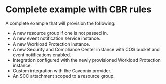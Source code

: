 # Complete example with CBR rules

A complete example that will provision the following:
- A new resource group if one is not passed in.
- A new event notification service instance.
- A new Workload Protection instance.
- A new Security and Compliance Center instance with COS bucket and event notifications enabled.
- Integration configured with the newly provisioned Workload Protection instance.
- Custom integration with the Caveonix provider.
- An SCC attachment scoped to a resource group.
